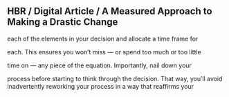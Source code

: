 ## HBR / Digital Article / A Measured Approach to Making a Drastic Change

each of the elements in your decision and allocate a time frame for

each. This ensures you won’t miss — or spend too much or too little

time on — any piece of the equation. Importantly, nail down your

process before starting to think through the decision. That way, you’ll avoid inadvertently reworking your process in a way that reaﬃrms your
